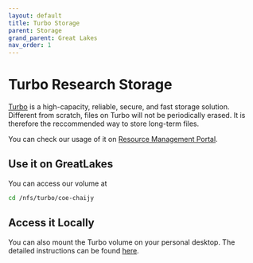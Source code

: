 ```yaml
---
layout: default
title: Turbo Storage
parent: Storage
grand_parent: Great Lakes
nav_order: 1
---
```


# Turbo Research Storage

[Turbo](https://arc.umich.edu/turbo/turbo-user-guide/) is a high-capacity, reliable, secure, and fast storage solution. Different from scratch, files on Turbo will not be periodically erased. It is therefore the reccommended way to store long-term files.

You can check our usage of it on [Resource Management Portal](https://portal.arc.umich.edu/project/chaijy/great-lakes/root-account-detail/chaijy_root).

## Use it on GreatLakes

You can access our volume at

```bash
cd /nfs/turbo/coe-chaijy
```

## Access it Locally

You can also mount the Turbo volume on your personal desktop. The detailed instructions can be found [here](https://arc.umich.edu/turbo/turbo-user-guide/#document-2).
